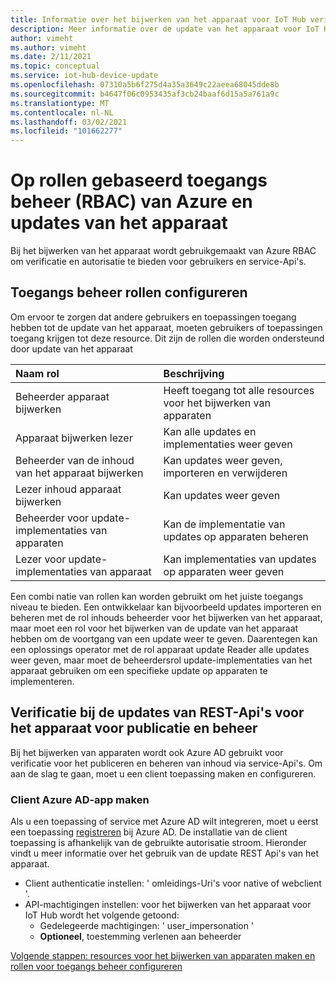 ```yaml
---
title: Informatie over het bijwerken van het apparaat voor IoT Hub verificatie en autorisatie | Microsoft Docs
description: Meer informatie over de update van het apparaat voor IoT Hub gebruik van Azure RBAC om verificatie en autorisatie te bieden voor gebruikers en service-Api's.
author: vimeht
ms.author: vimeht
ms.date: 2/11/2021
ms.topic: conceptual
ms.service: iot-hub-device-update
ms.openlocfilehash: 07310a5b6f275d4a35a3649c22aeea68045dde8b
ms.sourcegitcommit: b4647f06c0953435af3cb24baaf6d15a5a761a9c
ms.translationtype: MT
ms.contentlocale: nl-NL
ms.lasthandoff: 03/02/2021
ms.locfileid: "101662277"
---
```

# <a name="azure-role-based-access-control-rbac-and-device-update"></a>Op rollen gebaseerd toegangs beheer (RBAC) van Azure en updates van het apparaat

Bij het bijwerken van het apparaat wordt gebruikgemaakt van Azure RBAC om verificatie en autorisatie te bieden voor gebruikers en service-Api's.

## <a name="configure-access-control-roles"></a>Toegangs beheer rollen configureren

Om ervoor te zorgen dat andere gebruikers en toepassingen toegang hebben tot de update van het apparaat, moeten gebruikers of toepassingen toegang krijgen tot deze resource. Dit zijn de rollen die worden ondersteund door update van het apparaat

|   Naam rol   | Beschrijving  |
| :--------- | :---- |
|  Beheerder apparaat bijwerken | Heeft toegang tot alle resources voor het bijwerken van apparaten  |
|  Apparaat bijwerken lezer| Kan alle updates en implementaties weer geven |
|  Beheerder van de inhoud van het apparaat bijwerken | Kan updates weer geven, importeren en verwijderen  |
|  Lezer inhoud apparaat bijwerken | Kan updates weer geven  |
|  Beheerder voor update-implementaties van apparaten | Kan de implementatie van updates op apparaten beheren|
|  Lezer voor update-implementaties van apparaat| Kan implementaties van updates op apparaten weer geven |

Een combi natie van rollen kan worden gebruikt om het juiste toegangs niveau te bieden. Een ontwikkelaar kan bijvoorbeeld updates importeren en beheren met de rol inhouds beheerder voor het bijwerken van het apparaat, maar moet een rol voor het bijwerken van de update van het apparaat hebben om de voortgang van een update weer te geven. Daarentegen kan een oplossings operator met de rol apparaat update Reader alle updates weer geven, maar moet de beheerdersrol update-implementaties van het apparaat gebruiken om een specifieke update op apparaten te implementeren.


## <a name="authenticate-to-device-update-rest-apis-for-publishing-and-management"></a>Verificatie bij de updates van REST-Api's voor het apparaat voor publicatie en beheer

Bij het bijwerken van apparaten wordt ook Azure AD gebruikt voor verificatie voor het publiceren en beheren van inhoud via service-Api's. Om aan de slag te gaan, moet u een client toepassing maken en configureren.

### <a name="create-client-azure-ad-app"></a>Client Azure AD-app maken

Als u een toepassing of service met Azure AD wilt integreren, moet u eerst een toepassing [registreren](https://docs.microsoft.com/azure/active-directory/develop/quickstart-register-app) bij Azure AD. De installatie van de client toepassing is afhankelijk van de gebruikte autorisatie stroom.  Hieronder vindt u meer informatie over het gebruik van de update REST Api's van het apparaat.

* Client authenticatie instellen: ' omleidings-Uri's voor native of webclient '.
* API-machtigingen instellen: voor het bijwerken van het apparaat voor IoT Hub wordt het volgende getoond:
  * Gedelegeerde machtigingen: ' user_impersonation '
  * **Optioneel**, toestemming verlenen aan beheerder

[Volgende stappen: resources voor het bijwerken van apparaten maken en rollen voor toegangs beheer configureren](./create-device-update-account.md)
